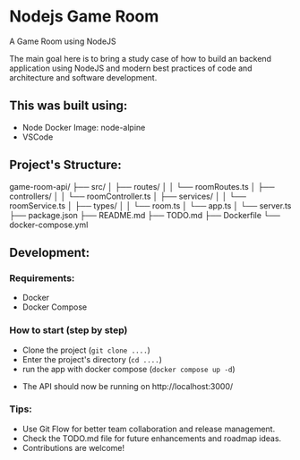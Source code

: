 # Nodejs Game Room
A Game Room using NodeJS

The main goal here is to bring a study case of how to build an backend application using NodeJS and modern best practices of code and architecture and software development.

## This was built using:
- Node Docker Image: node-alpine
- VSCode

## Project's Structure:
game-room-api/
├── src/
│   ├── routes/
│   │   └── roomRoutes.ts
│   ├── controllers/
│   │   └── roomController.ts
│   ├── services/
│   │   └── roomService.ts
│   ├── types/
│   │   └── room.ts
│   └── app.ts
│   └── server.ts
├── package.json
├── README.md
├── TODO.md
├── Dockerfile
└── docker-compose.yml

## Development:

### Requirements:
- Docker
- Docker Compose

### How to start (step by step)
- Clone the project (```git clone ....```)
- Enter the project's directory (```cd ....```)
- run the app with docker compose (```docker compose up -d```)
* The API should now be running on http://localhost:3000/

### Tips:
- Use Git Flow for better team collaboration and release management.
- Check the TODO.md file for future enhancements and roadmap ideas.
- Contributions are welcome!